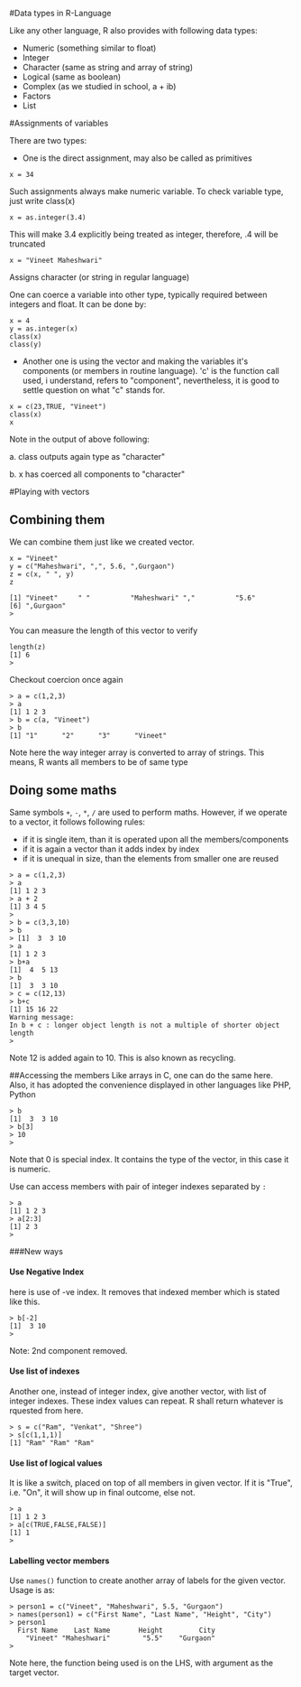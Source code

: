#Data types in R-Language

Like any other language, R also provides with following data types:

+ Numeric (something similar to float)
+ Integer
+ Character (same as string and array of string)
+ Logical (same as boolean)
+ Complex (as we studied in school, a + ib)
+ Factors
+ List

#Assignments of variables

There are two types:
+ One is the direct assignment, may also be called as primitives

```
x = 34
```

Such assignments always make numeric variable.
To check variable type, just write
class(x)

```
x = as.integer(3.4)
```

This will make 3.4 explicitly being treated as integer, therefore, .4 will be truncated

```
x = "Vineet Maheshwari"
```

Assigns character (or string in regular language)

One can coerce a variable into other type, typically required between integers and float. It can be done by:

```
x = 4
y = as.integer(x)
class(x)
class(y)
```

+ Another one is using the vector and making the variables it's components (or members in routine language). 'c' is the function call used, i understand, refers to "component", nevertheless, it is good to settle question on what "c" stands for.

```
x = c(23,TRUE, "Vineet")
class(x)
x
```


Note in the output of above following:

a. class outputs again type as "character"

b. x has coerced all components to "character"

#Playing with vectors
## Combining them
We can combine them just like we created vector.
```
x = "Vineet"
y = c("Maheshwari", ",", 5.6, ",Gurgaon")
z = c(x, " ", y)
z

[1] "Vineet"     " "          "Maheshwari" ","          "5.6"       
[6] ",Gurgaon"
> 
```

You can measure the length of this vector to verify
```
length(z)
[1] 6
> 
```

Checkout coercion once again
```
> a = c(1,2,3)
> a
[1] 1 2 3
> b = c(a, "Vineet")
> b
[1] "1"      "2"      "3"      "Vineet"
```
Note here the way integer array is converted to array of strings. This means, R wants all members to be of same type

## Doing some maths
Same symbols ``+``, ``-``, ``*``, ``/`` are used to perform maths. However, if we operate to a vector, it follows following rules:
+ if it is single item, than it is operated upon all the members/components
+ if it is again a vector than it adds index by index
+ if it is unequal in size, than the elements from smaller one are reused
```
> a = c(1,2,3)
> a
[1] 1 2 3
> a + 2
[1] 3 4 5
> 
> b = c(3,3,10)
> b
> [1]  3  3 10
> a
[1] 1 2 3
> b+a
[1]  4  5 13
> b
[1]  3  3 10
> c = c(12,13)
> b+c
[1] 15 16 22
Warning message:
In b + c : longer object length is not a multiple of shorter object length
> 
```

Note 12 is added again to 10. This is also known as recycling.

##Accessing the members
Like arrays in C, one can do the same here. Also, it has adopted the convenience displayed in other languages like PHP, Python

```
> b
[1]  3  3 10
> b[3]
> 10
> 
```

Note that 0 is special index. It contains the type of the vector, in this case it is numeric.

Use can access members with pair of integer indexes separated by ``:``
```
> a
[1] 1 2 3
> a[2:3]
[1] 2 3
> 
```
###New ways
#### Use Negative Index
here is use of -ve index. It removes that indexed member which is stated like this.
```
> b[-2]
[1]  3 10
> 
```
Note: 2nd component removed.

#### Use list of indexes
Another one, instead of integer index, give another vector, with list of integer indexes. These index values can repeat. R shall return whatever is rquested from here.
```
> s = c("Ram", "Venkat", "Shree")
> s[c(1,1,1)]
[1] "Ram" "Ram" "Ram"
```

#### Use list of logical values
It is like a switch, placed on top of all members in given vector. If it is "True", i.e. "On", it will show up in final outcome, else not.
```
> a
[1] 1 2 3
> a[c(TRUE,FALSE,FALSE)]
[1] 1
>
```

#### Labelling vector members
Use ``names()`` function to create another array of labels for the given vector. Usage is as:
```
> person1 = c("Vineet", "Maheshwari", 5.5, "Gurgaon")
> names(person1) = c("First Name", "Last Name", "Height", "City")
> person1
  First Name    Last Name       Height         City 
    "Vineet" "Maheshwari"        "5.5"    "Gurgaon" 
> 
```
Note here, the function being used is on the LHS, with argument as the target vector.

